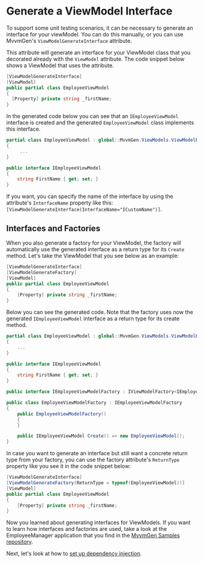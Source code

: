 # Generate a ViewModel Interface

To support some unit testing scenarios, it can be necessary to generate an interface for your viewModel. 
You can do this manually, or you can use MvvmGen's `ViewModelGenerateInterface` attribute.

This attribute will generate an interface for your ViewModel class that you decorated already 
with the `ViewModel` attribute. The code snippet below shows a ViewModel that uses the attribute.

```csharp
[ViewModelGenerateInterface]
[ViewModel]
public partial class EmployeeViewModel
{
  [Property] private string _firstName;
}
```

In the generated code below you can see that an `IEmployeeViewModel` interface is created
and the generated `EmployeeViewModel` class implements this interface.

```csharp
partial class EmployeeViewModel : global::MvvmGen.ViewModels.ViewModelBase, IEmployeeViewModel
{
     ...
}

public interface IEmployeeViewModel
{
    string FirstName { get; set; }
}
```

If you want, you can specify the name of the interface by using the attribute's `InterfaceName`
property like this: `[ViewModelGenerateInterface(InterfaceName="ICustomName")]`.

## Interfaces and Factories

When you also generate a factory for your ViewModel, the factory will automatically use
the generated interface as a return type for its `Create` method. Let's take the ViewModel
that you see below as an example:

```csharp
[ViewModelGenerateInterface]
[ViewModelGenerateFactory]
[ViewModel]
public partial class EmployeeViewModel
{
    [Property] private string _firstName;
}
```

Below you can see the generated code. Note that the factory uses now the generated
`IEmployeeViewModel` interface as a return type for its create method.

```csharp
partial class EmployeeViewModel : global::MvvmGen.ViewModels.ViewModelBase, IEmployeeViewModel
{
    ...
}

public interface IEmployeeViewModel
{
    string FirstName { get; set; }
}

public interface IEmployeeViewModelFactory : IViewModelFactory<IEmployeeViewModel> { }

public class EmployeeViewModelFactory : IEmployeeViewModelFactory
{
    public EmployeeViewModelFactory()
    {
    }

    public IEmployeeViewModel Create() => new EmployeeViewModel();
}
```

In case you want to generate an interface but still want a concrete return type from your factory,
you can use the factory attribute's `ReturnType` property like you see it in the code snippet below:

```csharp
[ViewModelGenerateInterface]
[ViewModelGenerateFactory(ReturnType = typeof(EmployeeViewModel))]
[ViewModel]
public partial class EmployeeViewModel
{
    [Property] private string _firstName;
}
```

Now you learned about generating interfaces for ViewModels. If you want to learn how interfaces and factories are used,
take a look at the EmployeeManager application that you find in the [MvvmGen Samples repository](https://github.com/thomasclaudiushuber/mvvmgen-samples).

Next, let's look at how to [set up dependency injection](08_set_up_dependency_injection.md).
